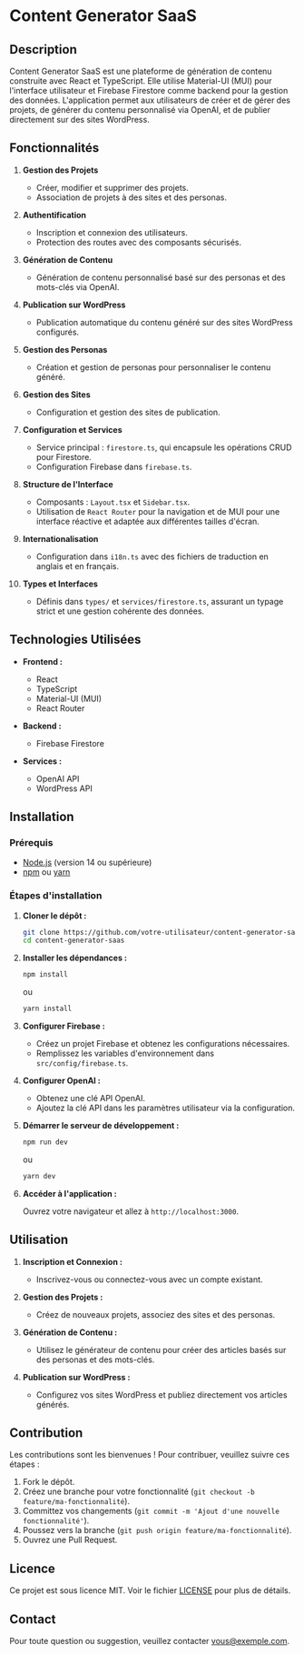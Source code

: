 # Content Generator SaaS

## Description

Content Generator SaaS est une plateforme de génération de contenu construite avec React et TypeScript. Elle utilise Material-UI (MUI) pour l'interface utilisateur et Firebase Firestore comme backend pour la gestion des données. L'application permet aux utilisateurs de créer et de gérer des projets, de générer du contenu personnalisé via OpenAI, et de publier directement sur des sites WordPress.

## Fonctionnalités

1. **Gestion des Projets**
   - Créer, modifier et supprimer des projets.
   - Association de projets à des sites et des personas.

2. **Authentification**
   - Inscription et connexion des utilisateurs.
   - Protection des routes avec des composants sécurisés.

3. **Génération de Contenu**
   - Génération de contenu personnalisé basé sur des personas et des mots-clés via OpenAI.

4. **Publication sur WordPress**
   - Publication automatique du contenu généré sur des sites WordPress configurés.

5. **Gestion des Personas**
   - Création et gestion de personas pour personnaliser le contenu généré.

6. **Gestion des Sites**
   - Configuration et gestion des sites de publication.

7. **Configuration et Services**
   - Service principal : `firestore.ts`, qui encapsule les opérations CRUD pour Firestore.
   - Configuration Firebase dans `firebase.ts`.

8. **Structure de l'Interface**
   - Composants : `Layout.tsx` et `Sidebar.tsx`.
   - Utilisation de `React Router` pour la navigation et de MUI pour une interface réactive et adaptée aux différentes tailles d'écran.

9. **Internationalisation**
   - Configuration dans `i18n.ts` avec des fichiers de traduction en anglais et en français.

10. **Types et Interfaces**
    - Définis dans `types/` et `services/firestore.ts`, assurant un typage strict et une gestion cohérente des données.

## Technologies Utilisées

- **Frontend :**
  - React
  - TypeScript
  - Material-UI (MUI)
  - React Router

- **Backend :**
  - Firebase Firestore

- **Services :**
  - OpenAI API
  - WordPress API

## Installation

### Prérequis

- [Node.js](https://nodejs.org/) (version 14 ou supérieure)
- [npm](https://www.npmjs.com/) ou [yarn](https://yarnpkg.com/)

### Étapes d'installation

1. **Cloner le dépôt :**

   ```bash
   git clone https://github.com/votre-utilisateur/content-generator-saas.git
   cd content-generator-saas
   ```

2. **Installer les dépendances :**

   ```bash
   npm install
   ```

   ou

   ```bash
   yarn install
   ```

3. **Configurer Firebase :**

   - Créez un projet Firebase et obtenez les configurations nécessaires.
   - Remplissez les variables d'environnement dans `src/config/firebase.ts`.

4. **Configurer OpenAI :**

   - Obtenez une clé API OpenAI.
   - Ajoutez la clé API dans les paramètres utilisateur via la configuration.

5. **Démarrer le serveur de développement :**

   ```bash
   npm run dev
   ```

   ou

   ```bash
   yarn dev
   ```

6. **Accéder à l'application :**

   Ouvrez votre navigateur et allez à `http://localhost:3000`.

## Utilisation

1. **Inscription et Connexion :**

   - Inscrivez-vous ou connectez-vous avec un compte existant.

2. **Gestion des Projets :**

   - Créez de nouveaux projets, associez des sites et des personas.

3. **Génération de Contenu :**

   - Utilisez le générateur de contenu pour créer des articles basés sur des personas et des mots-clés.

4. **Publication sur WordPress :**

   - Configurez vos sites WordPress et publiez directement vos articles générés.

## Contribution

Les contributions sont les bienvenues ! Pour contribuer, veuillez suivre ces étapes :

1. Fork le dépôt.
2. Créez une branche pour votre fonctionnalité (`git checkout -b feature/ma-fonctionnalité`).
3. Committez vos changements (`git commit -m 'Ajout d'une nouvelle fonctionnalité'`).
4. Poussez vers la branche (`git push origin feature/ma-fonctionnalité`).
5. Ouvrez une Pull Request.

## Licence

Ce projet est sous licence MIT. Voir le fichier [LICENSE](LICENSE) pour plus de détails.

## Contact

Pour toute question ou suggestion, veuillez contacter [vous@exemple.com](mailto:vous@exemple.com).
